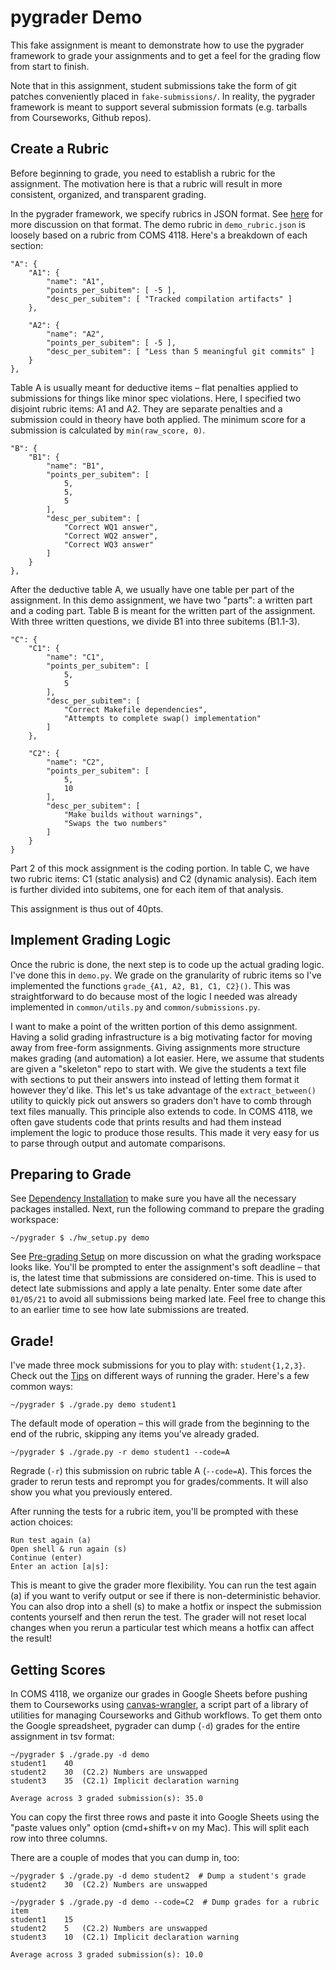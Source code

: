 pygrader Demo
=============
This fake assignment is meant to demonstrate how to use the pygrader framework
to grade your assignments and to get a feel for the grading flow from start to
finish.

Note that in this assignment, student submissions take the form of git patches
conveniently placed in `fake-submissions/`. In reality, the pygrader framework
is meant to support several submission formats (e.g. tarballs from Courseworks,
Github repos).

Create a Rubric
---------------
Before beginning to grade, you need to establish a rubric for the assignment.
The motivation here is that a rubric will result in more consistent, organized,
and transparent grading.

In the pygrader framework, we specify rubrics in JSON format. See
[here](../README.md#repo-overview) for more discussion on that format. The demo
rubric in `demo_rubric.json` is loosely based on a rubric from COMS 4118. Here's
a breakdown of each section:

    "A": {
        "A1": {
            "name": "A1",
            "points_per_subitem": [ -5 ],
            "desc_per_subitem": [ "Tracked compilation artifacts" ]
        },

        "A2": {
            "name": "A2",
            "points_per_subitem": [ -5 ],
            "desc_per_subitem": [ "Less than 5 meaningful git commits" ]
        }
    },

Table A is usually meant for deductive items – flat penalties applied to
submissions for things like minor spec violations. Here, I specified two
disjoint rubric items: A1 and A2. They are separate penalties and a submission
could in theory have both applied. The minimum score for a submission is
calculated by `min(raw_score, 0)`.

    "B": {
        "B1": {
            "name": "B1",
            "points_per_subitem": [
                5,
                5,
                5
            ],
            "desc_per_subitem": [ 
                "Correct WQ1 answer",
                "Correct WQ2 answer",
                "Correct WQ3 answer"
            ]
        }
    },

After the deductive table A, we usually have one table per part of the
assignment. In this demo assignment, we have two "parts": a written part and a
coding part. Table B is meant for the written part of the assignment. With three
written questions, we divide B1 into three subitems (B1.1-3).

    "C": {
        "C1": {
            "name": "C1",
            "points_per_subitem": [
                5,
                5
            ],
            "desc_per_subitem": [ 
                "Correct Makefile dependencies",
                "Attempts to complete swap() implementation"
            ]
        },

        "C2": {
            "name": "C2",
            "points_per_subitem": [
                5,
                10
            ],
            "desc_per_subitem": [ 
                "Make builds without warnings",
                "Swaps the two numbers"
            ]
        }
    }

Part 2 of this mock assignment is the coding portion. In table C, we have two
rubric items: C1 (static analysis) and C2 (dynamic analysis). Each item is
further divided into subitems, one for each item of that analysis.

This assignment is thus out of 40pts.

Implement Grading Logic
-----------------------
Once the rubric is done, the next step is to code up the actual grading logic.
I've done this in `demo.py`. We grade on the granularity of rubric items so I've
implemented the functions `grade_{A1, A2, B1, C1, C2}()`. This was
straightforward to do because most of the logic I needed was already implemented
in `common/utils.py` and `common/submissions.py`.

I want to make a point of the written portion of this demo assignment. Having a
solid grading infrastructure is a big motivating factor for moving away from
free-form assignments. Giving assignments more structure makes grading (and
automation) a lot easier. Here, we assume that students are given a "skeleton"
repo to start with. We give the students a text file with sections to put their
answers into instead of letting them format it however they'd like. This let's
us take advantage of the `extract_between()` utility to quickly pick out answers
so graders don't have to comb through text files manually. This principle also
extends to code. In COMS 4118, we often gave students code that prints results
and had them instead implement the logic to produce those results. This made it
very easy for us to parse through output and automate comparisons.

Preparing to Grade
------------------
See [Dependency Installation](../README.md#dependency-installation) to make sure
you have all the necessary packages installed. Next, run the following command
to prepare the grading workspace:

    ~/pygrader $ ./hw_setup.py demo

See [Pre-grading Setup](../README.md##pre-grading-setup) on more discussion on
what the grading workspace looks like. You'll be prompted to enter the
assignment's soft deadline – that is, the latest time that submissions are
considered on-time. This is used to detect late submissions and apply a late
penalty. Enter some date after `01/05/21` to avoid all submissions being marked
late. Feel free to change this to an earlier time to see how late submissions
are treated.

Grade!
------
I've made three mock submissions for you to play with: `student{1,2,3}`. Check
out the [Tips](../README.md##tips) on different ways of running the
grader. Here's a few common ways:

    ~/pygrader $ ./grade.py demo student1

The default mode of operation – this will grade from the beginning to the end of
the rubric, skipping any items you've already graded.

    ~/pygrader $ ./grade.py -r demo student1 --code=A

Regrade (`-r`) this submission on rubric table A (`--code=A`). This forces the
grader to rerun tests and reprompt you for grades/comments. It will also show
you what you previously entered.


After running the tests for a rubric item, you'll be prompted with these action
choices:

    Run test again (a)
    Open shell & run again (s)
    Continue (enter)
    Enter an action [a|s]:

This is meant to give the grader more flexibility. You can run the test again
(a) if you want to verify output or see if there is non-deterministic behavior.
You can also drop into a shell (s) to make a hotfix or inspect the submission
contents yourself and then rerun the test. The grader will not reset local
changes when you rerun a particular test which means a hotfix can affect the
result!

Getting Scores
--------------
In COMS 4118, we organize our grades in Google Sheets before pushing them to
Courseworks using
[canvas-wrangler](https://github.com/cs3157/boatswain#canvas-wrangler), a script
part of a library of utilities for managing Courseworks and Github workflows. To
get them onto the Google spreadsheet, pygrader can dump (`-d`) grades for the
entire assignment in tsv format:

    ~/pygrader $ ./grade.py -d demo
    student1	40
    student2	30	(C2.2) Numbers are unswapped
    student3	35	(C2.1) Implicit declaration warning

    Average across 3 graded submission(s): 35.0


You can copy the first three rows and paste it into Google Sheets using the
"paste values only" option (cmd+shift+v on my Mac). This will split each row
into three columns.

There are a couple of modes that you can dump in, too:

    ~/pygrader $ ./grade.py -d demo student2  # Dump a student's grade
    student2	30	(C2.2) Numbers are unswapped

    ~/pygrader $ ./grade.py -d demo --code=C2  # Dump grades for a rubric item
    student1	15
    student2	5	(C2.2) Numbers are unswapped
    student3	10	(C2.1) Implicit declaration warning

    Average across 3 graded submission(s): 10.0
